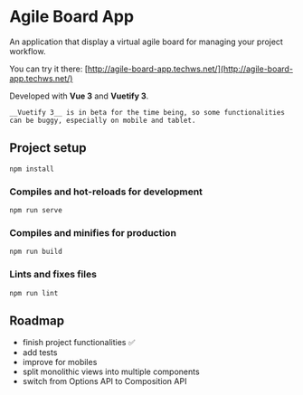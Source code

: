 # Agile Board App

An application that display a virtual agile board for managing your project workflow.

You can try it there: [http://agile-board-app.techws.net/](http://agile-board-app.techws.net/)

Developed with __Vue 3__ and __Vuetify 3__.

    __Vuetify 3__ is in beta for the time being, so some functionalities can be buggy, especially on mobile and tablet.


## Project setup
```
npm install
```

### Compiles and hot-reloads for development
```
npm run serve
```

### Compiles and minifies for production
```
npm run build
```

### Lints and fixes files
```
npm run lint
```

## Roadmap

- finish project functionalities &#9989;
- add tests
- improve for mobiles
- split monolithic views into multiple components
- switch from Options API to Composition API
